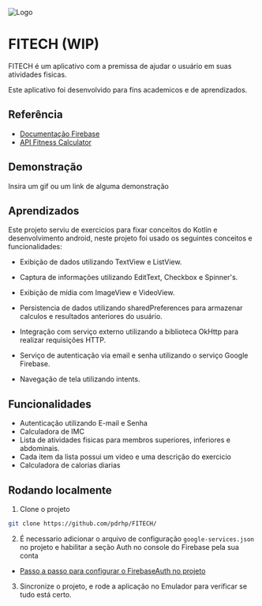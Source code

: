 
![Logo](https://i.imgur.com/K85Fw7J.png)


# FITECH (WIP)

FITECH é um aplicativo com a premissa de ajudar o usuário em suas atividades fisicas.

Este aplicativo foi desenvolvido para fins academicos e de aprendizados.

## Referência

 - [Documentação Firebase](https://firebase.google.com/docs?hl=pt-br)
 - [API Fitness Calculator](https://rapidapi.com/malaaddincelik/api/fitness-calculator/details)


## Demonstração

Insira um gif ou um link de alguma demonstração


## Aprendizados

Este projeto serviu de exercicios para fixar conceitos do Kotlin e desenvolvimento android, neste projeto foi usado os seguintes conceitos e funcionalidades:

- Exibição de dados utilizando TextView e ListView.

- Captura de informações utilizando EditText, Checkbox e Spinner's.

- Exibição de mídia com ImageView e VideoView.

- Persistencia de dados utilizando sharedPreferences para armazenar calculos e resultados anteriores do usuário.

- Integração com serviço externo utilizando a biblioteca OkHttp para realizar requisições HTTP. 

- Serviço de autenticação via email e senha utilizando o serviço Google Firebase.

- Navegação de tela utilizando intents.
## Funcionalidades

- Autenticação utilizando E-mail e Senha
- Calculadora de IMC
- Lista de atividades fisicas para membros superiores, inferiores e abdominais.
- Cada item da lista possui um video e uma descrição do exercicio
- Calculadora de calorias diarias



## Rodando localmente

1. Clone o projeto

```bash
git clone https://github.com/pdrhp/FITECH/
```

2. É necessario adicionar o arquivo de configuração `google-services.json` no projeto e habilitar a seção Auth no console do Firebase pela sua conta

- [Passo a passo para configurar o FirebaseAuth no projeto](https://firebase.google.com/docs/auth/android/password-auth?hl=pt-br#before_you_begin)

3. Sincronize o projeto, e rode a aplicação no Emulador para verificar se tudo está certo.



